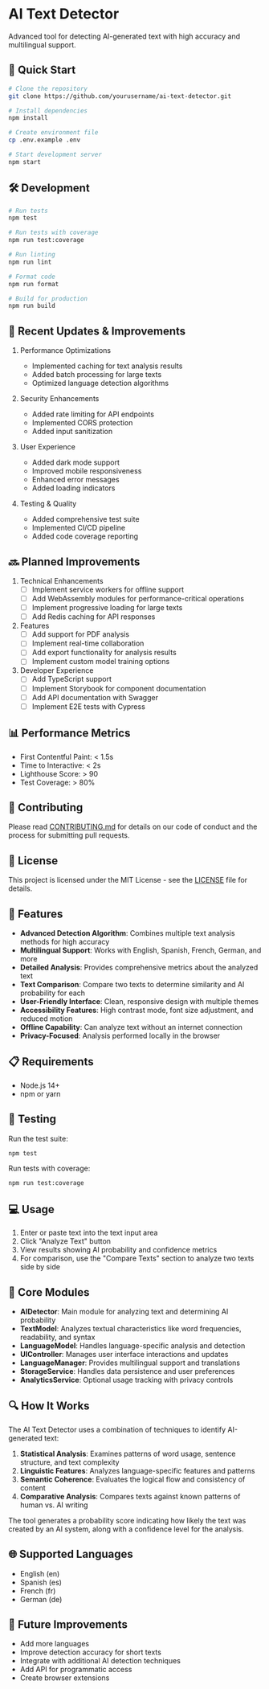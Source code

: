 # AI Text Detector

Advanced tool for detecting AI-generated text with high accuracy and multilingual support.

## 🚀 Quick Start

```bash
# Clone the repository
git clone https://github.com/yourusername/ai-text-detector.git

# Install dependencies
npm install

# Create environment file
cp .env.example .env

# Start development server
npm start
```

## 🛠️ Development

```bash
# Run tests
npm test

# Run tests with coverage
npm run test:coverage

# Run linting
npm run lint

# Format code
npm run format

# Build for production
npm run build
```

## 🔄 Recent Updates & Improvements

1. Performance Optimizations
   - Implemented caching for text analysis results
   - Added batch processing for large texts
   - Optimized language detection algorithms

2. Security Enhancements
   - Added rate limiting for API endpoints
   - Implemented CORS protection
   - Added input sanitization

3. User Experience
   - Added dark mode support
   - Improved mobile responsiveness
   - Enhanced error messages
   - Added loading indicators

4. Testing & Quality
   - Added comprehensive test suite
   - Implemented CI/CD pipeline
   - Added code coverage reporting

## 🔜 Planned Improvements

1. Technical Enhancements
   - [ ] Implement service workers for offline support
   - [ ] Add WebAssembly modules for performance-critical operations
   - [ ] Implement progressive loading for large texts
   - [ ] Add Redis caching for API responses

2. Features
   - [ ] Add support for PDF analysis
   - [ ] Implement real-time collaboration
   - [ ] Add export functionality for analysis results
   - [ ] Implement custom model training options

3. Developer Experience
   - [ ] Add TypeScript support
   - [ ] Implement Storybook for component documentation
   - [ ] Add API documentation with Swagger
   - [ ] Implement E2E tests with Cypress

## 📊 Performance Metrics

- First Contentful Paint: < 1.5s
- Time to Interactive: < 2s
- Lighthouse Score: > 90
- Test Coverage: > 80%

## 🤝 Contributing

Please read [CONTRIBUTING.md](CONTRIBUTING.md) for details on our code of conduct and the process for submitting pull requests.

## 📝 License

This project is licensed under the MIT License - see the [LICENSE](LICENSE) file for details.

## 🌟 Features

- **Advanced Detection Algorithm**: Combines multiple text analysis methods for high accuracy
- **Multilingual Support**: Works with English, Spanish, French, German, and more
- **Detailed Analysis**: Provides comprehensive metrics about the analyzed text
- **Text Comparison**: Compare two texts to determine similarity and AI probability for each
- **User-Friendly Interface**: Clean, responsive design with multiple themes
- **Accessibility Features**: High contrast mode, font size adjustment, and reduced motion
- **Offline Capability**: Can analyze text without an internet connection
- **Privacy-Focused**: Analysis performed locally in the browser

## 📋 Requirements

- Node.js 14+
- npm or yarn

## 🧪 Testing

Run the test suite:
```bash
npm test
```

Run tests with coverage:
```bash
npm run test:coverage
```

## 💻 Usage

1. Enter or paste text into the text input area
2. Click "Analyze Text" button
3. View results showing AI probability and confidence metrics
4. For comparison, use the "Compare Texts" section to analyze two texts side by side

## 🔧 Core Modules

- **AIDetector**: Main module for analyzing text and determining AI probability
- **TextModel**: Analyzes textual characteristics like word frequencies, readability, and syntax
- **LanguageModel**: Handles language-specific analysis and detection
- **UIController**: Manages user interface interactions and updates
- **LanguageManager**: Provides multilingual support and translations
- **StorageService**: Handles data persistence and user preferences
- **AnalyticsService**: Optional usage tracking with privacy controls

## 🔍 How It Works

The AI Text Detector uses a combination of techniques to identify AI-generated text:

1. **Statistical Analysis**: Examines patterns of word usage, sentence structure, and text complexity
2. **Linguistic Features**: Analyzes language-specific features and patterns
3. **Semantic Coherence**: Evaluates the logical flow and consistency of content
4. **Comparative Analysis**: Compares texts against known patterns of human vs. AI writing

The tool generates a probability score indicating how likely the text was created by an AI system, along with a confidence level for the analysis.

## 🌐 Supported Languages

- English (en)
- Spanish (es)
- French (fr)
- German (de)

## 🚧 Future Improvements

- Add more languages
- Improve detection accuracy for short texts
- Integrate with additional AI detection techniques
- Add API for programmatic access
- Create browser extensions
